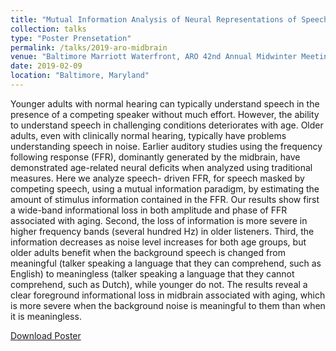 ```yaml
---
title: "Mutual Information Analysis of Neural Representations of Speech in Noise in the Aging Midbrain"
collection: talks
type: "Poster Prensetation"
permalink: /talks/2019-aro-midbrain
venue: "Baltimore Marriott Waterfront, ARO 42nd Annual Midwinter Meeting"
date: 2019-02-09
location: "Baltimore, Maryland"
---
```


Younger adults with normal hearing can typically understand speech in the presence of a competing speaker without much effort. However, the ability to understand speech in challenging conditions deteriorates with age. Older adults, even with clinically normal hearing, typically have problems understanding speech in noise. Earlier auditory studies using the frequency following response (FFR), dominantly generated by the midbrain, have demonstrated age-related neural deficits when analyzed using traditional measures. Here we analyze speech- driven FFR, for speech masked by competing speech, using a mutual information paradigm, by estimating the amount of stimulus information contained in the FFR. Our results show first a wide-band informational loss in both amplitude and phase of FFR associated with aging. Second, the loss of information is more severe in higher frequency bands (several hundred Hz) in older listeners. Third, the information decreases as noise level increases for both age groups, but older adults benefit when the background speech is changed from meaningful (talker speaking a language that they can comprehend, such as English) to meaningless (talker speaking a language that they cannot comprehend, such as Dutch), while younger do not. The results reveal a clear foreground informational loss in midbrain associated with aging, which is more severe when the background noise is meaningful to them than when it is meaningless.

[Download Poster](http://cansl.isr.umd.edu/simonlab/pubs/ARO2019MidbrainMI.pdf)